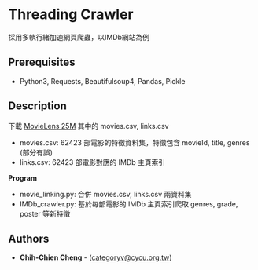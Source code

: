# Threading Crawler
採用多執行緒加速網頁爬蟲，以IMDb網站為例

## Prerequisites
- Python3, Requests, Beautifulsoup4, Pandas, Pickle

## Description

下載 [MovieLens 25M](https://grouplens.org/datasets/movielens/25m) 其中的 movies.csv, links.csv
- movies.csv: 62423 部電影的特徵資料集，特徵包含 movieId, title, genres (部分有誤)
- links.csv: 62423 部電影對應的 IMDb 主頁索引

**Program**
- movie_linking.py: 合併 movies.csv, links.csv 兩資料集
- IMDb_crawler.py: 基於每部電影的 IMDb 主頁索引爬取 genres, grade, poster 等新特徵

## Authors
* **Chih-Chien Cheng** - (categoryv@cycu.org.tw)
